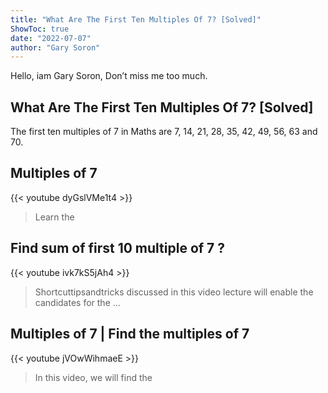 ```yaml
---
title: "What Are The First Ten Multiples Of 7? [Solved]"
ShowToc: true 
date: "2022-07-07"
author: "Gary Soron" 
---
```


Hello, iam Gary Soron, Don’t miss me too much.
## What Are The First Ten Multiples Of 7? [Solved]
The first ten multiples of 7 in Maths are 7, 14, 21, 28, 35, 42, 49, 56, 63 and 70.

## Multiples of 7
{{< youtube dyGslVMe1t4 >}}
>Learn the 

## Find sum of first 10 multiple of 7 ?
{{< youtube ivk7kS5jAh4 >}}
>Shortcuttipsandtricks discussed in this video lecture will enable the candidates for the ...

## Multiples of 7 | Find the multiples of 7
{{< youtube jVOwWihmaeE >}}
>In this video, we will find the 

